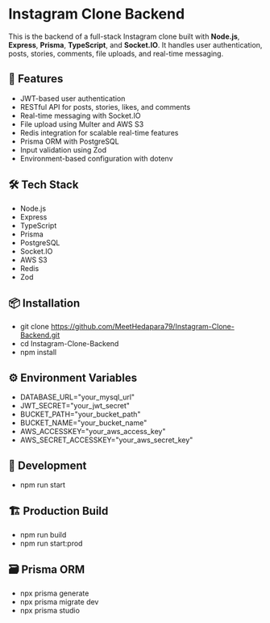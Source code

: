 # Instagram Clone Backend

This is the backend of a full-stack Instagram clone built with **Node.js**, **Express**, **Prisma**, **TypeScript**, and **Socket.IO**. It handles user authentication, posts, stories, comments, file uploads, and real-time messaging.

## 🚀 Features

- JWT-based user authentication  
- RESTful API for posts, stories, likes, and comments  
- Real-time messaging with Socket.IO  
- File upload using Multer and AWS S3  
- Redis integration for scalable real-time features  
- Prisma ORM with PostgreSQL  
- Input validation using Zod  
- Environment-based configuration with dotenv  

## 🛠️ Tech Stack

- Node.js  
- Express  
- TypeScript  
- Prisma  
- PostgreSQL  
- Socket.IO  
- AWS S3  
- Redis  
- Zod  

## 📦 Installation

- git clone https://github.com/MeetHedapara79/Instagram-Clone-Backend.git
- cd Instagram-Clone-Backend
- npm install

## ⚙️ Environment Variables

- DATABASE_URL="your_mysql_url"
- JWT_SECRET="your_jwt_secret"
- BUCKET_PATH="your_bucket_path"
- BUCKET_NAME="your_bucket_name"
- AWS_ACCESSKEY="your_aws_access_key"
- AWS_SECRET_ACCESSKEY="your_aws_secret_key"

## 🧪 Development

- npm run start

## 🏗 Production Build

- npm run build
- npm run start:prod

## 🗃 Prisma ORM

- npx prisma generate
- npx prisma migrate dev
- npx prisma studio
